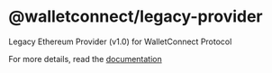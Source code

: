 # @walletconnect/legacy-provider

Legacy Ethereum Provider (v1.0) for WalletConnect Protocol

For more details, read the [documentation](https://docs.walletconnect.org)
